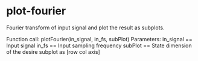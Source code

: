 # plot-fourier
Fourier transform of input signal and plot the result as subplots.

Function call:
    plotFourier(in_signal, in_fs, subPlot)
Parameters:
    in_signal == Input signal
    in_fs == Input sampling frequency 
    subPlot == State dimension of the desire subplot as \[row col axis]
